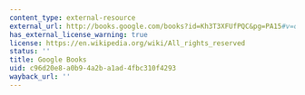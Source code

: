 ```yaml
---
content_type: external-resource
external_url: http://books.google.com/books?id=Kh3T3XFUfPQC&pg=PA15#v=onepage
has_external_license_warning: true
license: https://en.wikipedia.org/wiki/All_rights_reserved
status: ''
title: Google Books
uid: c96d20e8-a0b9-4a2b-a1ad-4fbc310f4293
wayback_url: ''
---
```

